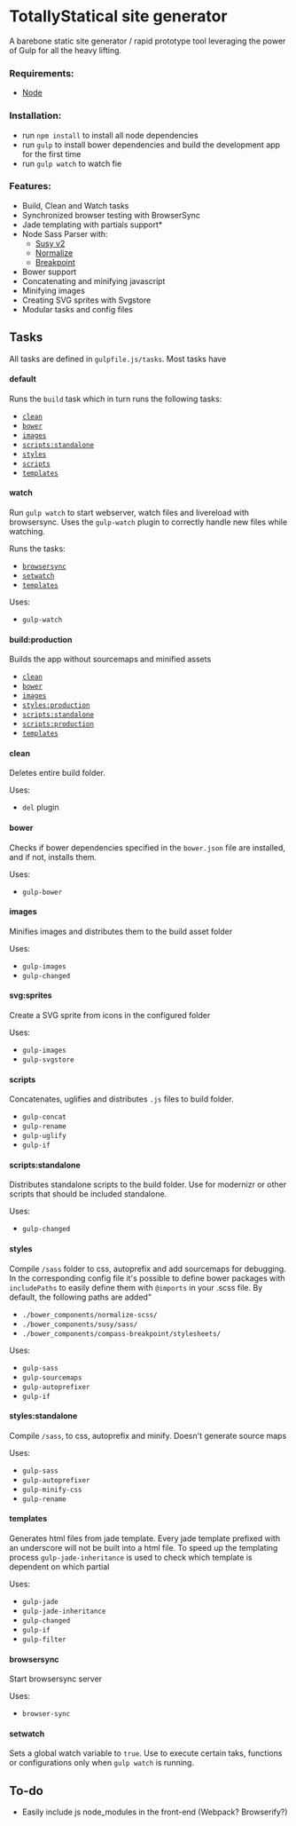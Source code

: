 # TotallyStatical site generator

A barebone static site generator / rapid prototype tool leveraging the power of Gulp for all the heavy lifting.

### Requirements:

* [Node]( https://nodejs.org/download/ )

### Installation:
* run `npm install` to install all node dependencies
* run `gulp` to install bower dependencies and build the development app for the first time
* run `gulp watch` to watch fie

### Features:
* Build, Clean and Watch tasks
* Synchronized browser testing with BrowserSync
* Jade templating with partials support*
* Node Sass Parser with:
  * [Susy v2]( http://susy.oddbird.net/ )
  * [Normalize]( https://github.com/JohnAlbin/normalize-scss )
  * [Breakpoint]( http://breakpoint-sass.com/ )
* Bower support
* Concatenating and minifying javascript
* Minifying images
* Creating SVG sprites with Svgstore
* Modular tasks and config files

## Tasks

All tasks are defined in `gulpfile.js/tasks`. Most tasks have

#### default

Runs the `build` task which in turn runs the following tasks:
* [`clean`](#clean)
* [`bower`](#bower)
* [`images`](#images)
* [`scripts:standalone`](#scriptsstandalone)
* [`styles`](#styles)
* [`scripts`](#scripts)
* [`templates`](#templates)

#### watch

Run `gulp watch` to start webserver, watch files and livereload with browsersync. Uses the `gulp-watch` plugin to correctly handle new files while watching.

Runs the tasks:
* [`browsersync`](#browsersync)
* [`setwatch`](#setwatch)
* [`templates`](#templates)

Uses:
* `gulp-watch`

#### build:production
Builds the app without sourcemaps and minified assets
* [`clean`](#clean)
* [`bower`](#bower)
* [`images`](#images)
* [`styles:production`](#stylesproduction)
* [`scripts:standalone`](#scriptsstandalone)
* [`scripts:production`](#scripts)
* [`templates`](#templates)

#### clean
Deletes entire build folder.

Uses:
* `del` plugin

#### bower
Checks if bower dependencies specified in the `bower.json` file are installed, and if not, installs them.

Uses:
* `gulp-bower`

#### images
Minifies images and distributes them to the build asset folder

Uses:
* `gulp-images`
* `gulp-changed`

#### svg:sprites
Create a SVG sprite from icons in the configured folder

Uses:
* `gulp-images`
* `gulp-svgstore`

#### scripts
Concatenates, uglifies and distributes `.js` files to build folder.
* `gulp-concat`
* `gulp-rename`
* `gulp-uglify`
* `gulp-if`

#### scripts:standalone
Distributes standalone scripts to the build folder. Use for modernizr or other scripts that should be included standalone.

Uses:
* `gulp-changed`

#### styles
Compile `/sass` folder to css, autoprefix and add sourcemaps for debugging. In the corresponding config file it's possible to define bower packages with `includePaths` to easily define them with `@imports` in your .scss file. By default, the following paths are added"

* `./bower_components/normalize-scss/`
* `./bower_components/susy/sass/`
* `./bower_components/compass-breakpoint/stylesheets/`

Uses:
* `gulp-sass`
* `gulp-sourcemaps`
* `gulp-autoprefixer`
* `gulp-if`

#### styles:standalone
Compile `/sass`, to css, autoprefix and minify. Doesn't generate source maps

Uses:
* `gulp-sass`
* `gulp-autoprefixer`
* `gulp-minify-css`
* `gulp-rename`

#### templates
Generates html files from jade template. Every jade template prefixed with an underscore will not be built into a html file. To speed up the templating process `gulp-jade-inheritance` is used to check which template is dependent on which partial

Uses:
* `gulp-jade`
* `gulp-jade-inheritance`
* `gulp-changed`
* `gulp-if`
* `gulp-filter`

#### browsersync
Start browsersync server

Uses:
* `browser-sync`

#### setwatch
Sets a global watch variable to `true`. Use to execute certain taks, functions or configurations only when `gulp watch` is running.

## To-do
* Easily include js node_modules in the front-end (Webpack? Browserify?)